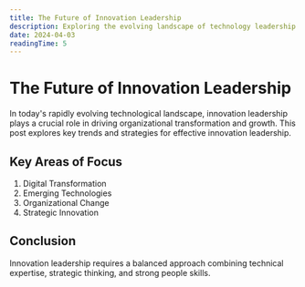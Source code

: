 ```yaml
---
title: The Future of Innovation Leadership
description: Exploring the evolving landscape of technology leadership in innovation consulting
date: 2024-04-03
readingTime: 5
---
```


# The Future of Innovation Leadership

In today's rapidly evolving technological landscape, innovation leadership plays a crucial role in driving organizational transformation and growth. This post explores key trends and strategies for effective innovation leadership.

## Key Areas of Focus

1. Digital Transformation
2. Emerging Technologies
3. Organizational Change
4. Strategic Innovation

## Conclusion

Innovation leadership requires a balanced approach combining technical expertise, strategic thinking, and strong people skills.